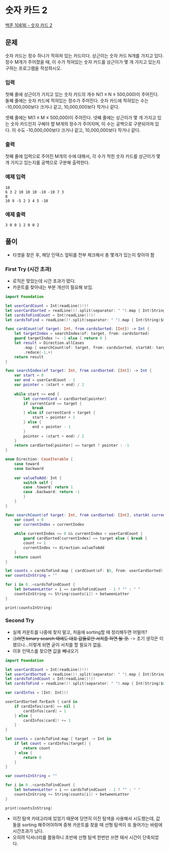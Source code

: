 # 숫자 카드 2 

[백준 10816 - 숫자 카드 2](https://www.acmicpc.net/problem/10816)



## 문제

숫자 카드는 정수 하나가 적혀져 있는 카드이다. 상근이는 숫자 카드 N개를 가지고 있다. 정수 M개가 주어졌을 때, 이 수가 적혀있는 숫자 카드를 상근이가 몇 개 가지고 있는지 구하는 프로그램을 작성하시오.

### 입력

첫째 줄에 상근이가 가지고 있는 숫자 카드의 개수 N(1 ≤ N ≤ 500,000)이 주어진다. 둘째 줄에는 숫자 카드에 적혀있는 정수가 주어진다. 숫자 카드에 적혀있는 수는 -10,000,000보다 크거나 같고, 10,000,000보다 작거나 같다.

셋째 줄에는 M(1 ≤ M ≤ 500,000)이 주어진다. 넷째 줄에는 상근이가 몇 개 가지고 있는 숫자 카드인지 구해야 할 M개의 정수가 주어지며, 이 수는 공백으로 구분되어져 있다. 이 수도 -10,000,000보다 크거나 같고, 10,000,000보다 작거나 같다.

### 출력

첫째 줄에 입력으로 주어진 M개의 수에 대해서, 각 수가 적힌 숫자 카드를 상근이가 몇 개 가지고 있는지를 공백으로 구분해 출력한다.

### 예제 입력

```
10
6 3 2 10 10 10 -10 -10 7 3
8
10 9 -5 2 3 4 5 -10
```

### 예제 출력

```
3 0 0 1 2 0 0 2
```



## 풀이

- 타겟을 찾은 후, 해당 인덱스 앞뒤를 전부 체크해서 총 몇개가 있는지 찾아야 함



### First Try (시간 초과)

- 로직은 맞았는데 시간 초과가 떴다.
- 카운트를 찾아내는 부분 개선이 필요해 보임.

```swift
import Foundation

let userCardCount = Int(readLine()!)!
let userCardSorted = readLine()!.split(separator: " ").map { Int(String($0))! }.sorted(by: <)
let cardsToFindCount = Int(readLine()!)!
let cardsToFind = readLine()!.split(separator: " ").map { Int(String($0))! }

func cardCount(of target: Int, from cardsSorted: [Int]) -> Int {
    let targetIndex = searchIndex(of: target, from: cardsSorted)
    guard targetIndex != -1 else { return 0 }
    let result = Direction.allCases
        .map { searchCount(of: target, from: cardsSorted, startAt: targetIndex, to: $0) }
        .reduce(-1,+)
    return result
}

func searchIndex(of target: Int, from cardSorted: [Int]) -> Int {
    var start = 0
    var end = userCardCount - 1
    var pointer = (start + end) / 2
    
    while start <= end {
        let currentCard = cardSorted[pointer]
        if currentCard == target {
            break
        } else if currentCard < target {
            start = pointer + 1
        } else {
            end = pointer - 1
        }
        pointer = (start + end) / 2
    }
    return cardSorted[pointer] == target ? pointer : -1
}

enum Direction: CaseIterable {
    case toward
    case backward
    
    var valueToAdd: Int {
        switch self {
        case .toward: return 1
        case .backward: return -1
        }
    }
}

func searchCount(of target: Int, from cardSorted: [Int], startAt currentIndex: Int, to direction: Direction) -> Int {
    var count = 0
    var currentIndex = currentIndex
    
    while currentIndex >= 0 && currentIndex < userCardCount {
        guard cardSorted[currentIndex] == target else { break }
        count += 1
        currentIndex += direction.valueToAdd
    }
    return count
}

let counts = cardsToFind.map { cardCount(of: $0, from: userCardSorted) }
var countsInString = ""

for i in 0..<cardsToFindCount {
    let betweenLetter = i == cardsToFindCount - 1 ? "" : " "
    countsInString += String(counts[i]) + betweenLetter
}

print(countsInString)
```





### Second Try

- 실제 카운트를 나중에 찾지 말고, 처음에 sorting할 때 정리해두면 어떨까?
- ~~그러면 binary search 때에도 대표 값들로만 서치를 하면 될 것.~~ -> 초기 생각은 이랬으나...이렇게 되면 굳이 서치를 할 필요가 없음.
- 이후 인덱스를 찾으면 값을 빼내오기



```swift
import Foundation

let userCardCount = Int(readLine()!)!
let userCardSorted = readLine()!.split(separator: " ").map { Int(String($0))! }
let cardsToFindCount = Int(readLine()!)!
let cardsToFind = readLine()!.split(separator: " ").map { Int(String($0))! }

var cardInfos = [Int: Int]()

userCardSorted.forEach { card in
    if cardInfos[card] == nil {
        cardInfos[card] = 1
    } else {
        cardInfos[card]! += 1
    }
}

let counts = cardsToFind.map { target -> Int in
    if let count = cardInfos[target] {
        return count
    } else {
        return 0
    }
}

var countsInString = ""

for i in 0..<cardsToFindCount {
    let betweenLetter = i == cardsToFindCount - 1 ? "" : " "
    countsInString += String(counts[i]) + betweenLetter
}

print(countsInString)
```

- 이진 탐색 카테고리에 있었기 때문에 당연히 이진 탐색을 사용해서 시도했는데, 값들을 sorting 해주어야하며 중복 카운트를 찾을 때 선형 탐색이 또 들어가는 바람에 시간초과가 났다.
- 오히려 딕셔너리를 활용하니 초반에 선형 탐색 한번만 쓰면 돼서 시간이 단축되었다.